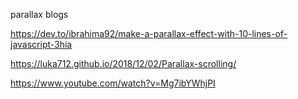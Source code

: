 parallax blogs 

https://dev.to/ibrahima92/make-a-parallax-effect-with-10-lines-of-javascript-3hia

https://luka712.github.io/2018/12/02/Parallax-scrolling/

https://www.youtube.com/watch?v=Mg7ibYWhjPI